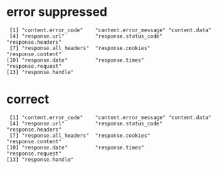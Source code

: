 # error suppressed

     [1] "content.error_code"    "content.error_message" "content.data"         
     [4] "response.url"          "response.status_code"  "response.headers"     
     [7] "response.all_headers"  "response.cookies"      "response.content"     
    [10] "response.date"         "response.times"        "response.request"     
    [13] "response.handle"      

# correct

     [1] "content.error_code"    "content.error_message" "content.data"         
     [4] "response.url"          "response.status_code"  "response.headers"     
     [7] "response.all_headers"  "response.cookies"      "response.content"     
    [10] "response.date"         "response.times"        "response.request"     
    [13] "response.handle"      

